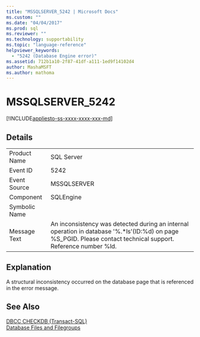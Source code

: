 ```yaml
---
title: "MSSQLSERVER_5242 | Microsoft Docs"
ms.custom: ""
ms.date: "04/04/2017"
ms.prod: sql
ms.reviewer: ""
ms.technology: supportability
ms.topic: "language-reference"
helpviewer_keywords: 
  - "5242 (Database Engine error)"
ms.assetid: 712b1a10-2f87-41df-a111-1ed9f14102d4
author: MashaMSFT
ms.author: mathoma
---
```

# MSSQLSERVER_5242
[!INCLUDE[appliesto-ss-xxxx-xxxx-xxx-md](../../includes/appliesto-ss-xxxx-xxxx-xxx-md.md)]
  
## Details  
  
|||  
|-|-|  
|Product Name|SQL Server|  
|Event ID|5242|  
|Event Source|MSSQLSERVER|  
|Component|SQLEngine|  
|Symbolic Name||  
|Message Text|An inconsistency was detected during an internal operation in database '%.*ls'(ID:%d) on page %S_PGID. Please contact technical support. Reference number %ld.|  
  
## Explanation  
A structural inconsistency occurred on the database page that is referenced in the error message.  
  
## See Also  
[DBCC CHECKDB &#40;Transact-SQL&#41;](~/t-sql/database-console-commands/dbcc-checkdb-transact-sql.md)  
[Database Files and Filegroups](~/relational-databases/databases/database-files-and-filegroups.md)  
  
